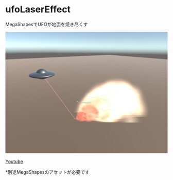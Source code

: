 # ufoLaserEffect
MegaShapesでUFOが地面を焼き尽くす

![UFO](https://github.com/altacouplet/ufoLaserEffect/blob/master/images/ufo.png)

[Youtube](http://www.youtube.com/watch?v=IsBCfcVRgw8)


*別途MegaShapesのアセットが必要です
